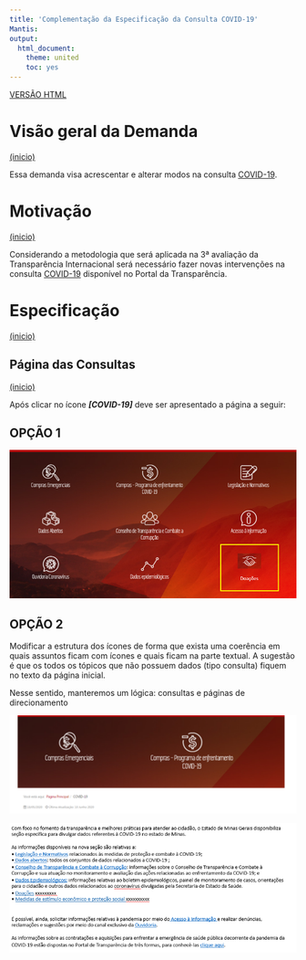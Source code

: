 ```yaml
---
title: 'Complementação da Especificação da Consulta COVID-19'
Mantis:
output:
  html_document:
    theme: united
    toc: yes
---
```

[VERSÃO HTML]()

# Visão geral da Demanda
<a href="#top">(inicio)</a>

Essa demanda visa acrescentar e alterar modos na consulta  [COVID-19](http://transparencia.mg.gov.br/covid-19).

# Motivação
<a href="#top">(inicio)</a>

Considerando a metodologia que será aplicada na 3ª avaliação da Transparência Internacional será necessário fazer novas intervenções na consulta [COVID-19](http://transparencia.mg.gov.br/covid-19) disponível no Portal da Transparência.

# Especificação
<a href="#top">(inicio)</a>

## Página das Consultas
<a href="#top">(inicio)</a>

Após clicar no ícone ___[COVID-19]___ deve ser apresentado a página a seguir:

OPÇÃO 1
--

![](static/pagina-consultas-covid19-doacao.png)

OPÇÃO 2
--
Modificar a estrutura dos ícones de forma que exista uma coerência em quais assuntos ficam com ícones e quais ficam na parte textual. A sugestão é que os todos os tópicos que não possuem dados (tipo consulta)  fiquem no texto da página inicial.

Nesse sentido, manteremos um lógica: consultas e páginas de direcionamento

![](static/pagina-consultas-covid19-opcao.png)

![](static/pagina-consultas-covid19-opcao2.png)
